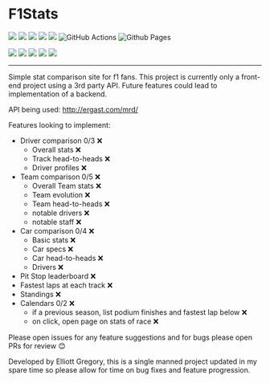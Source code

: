 # F1Stats

![](https://img.shields.io/badge/Angular-DD0031?style=for-the-badge&logo=angular&logoColor=white)
![](https://img.shields.io/badge/npm-CB3837?style=for-the-badge&logo=npm&logoColor=white)
![](https://img.shields.io/badge/TypeScript-007ACC?style=for-the-badge&logo=typescript&logoColor=white)
![](https://img.shields.io/badge/HTML-239120?style=for-the-badge&logo=html5&logoColor=white)
![](https://img.shields.io/badge/CSS-239120?&style=for-the-badge&logo=css3&logoColor=white)
![GitHub Actions](https://img.shields.io/badge/github%20actions-%232671E5.svg?style=for-the-badge&logo=githubactions&logoColor=white)
![Github Pages](https://img.shields.io/badge/github%20pages-121013?style=for-the-badge&logo=github&logoColor=white)

![](https://img.shields.io/badge/Maintained%3F-yes-green.svg)
![](https://img.shields.io/github/license/ElliottDG/F1-Stats.svg)
![](https://img.shields.io/github/issues/ElliottDG/F1-Stats.svg)
![](https://img.shields.io/github/last-commit/ElliottDG/F1-Stats.svg)
![](https://img.shields.io/website-up-down-green-red/http/elliottdg.github.io/F1-Stats)

---

Simple stat comparison site for f1 fans. This project is currently only a front-end project using a 3rd party API. Future features could lead to implementation of a backend.

API being used: http://ergast.com/mrd/

Features looking to implement:
- Driver comparison 0/3 ❌
    - Overall stats ❌
    - Track head-to-heads ❌
    - Driver profiles ❌
- Team comparison 0/5 ❌
    - Overall Team stats ❌
    - Team evolution ❌
    - Team head-to-heads ❌
    - notable drivers ❌
    - notable staff ❌
- Car comparison 0/4 ❌
    - Basic stats ❌
    - Car specs ❌
    - Car head-to-heads ❌
    - Drivers ❌
- Pit Stop leaderboard ❌
- Fastest laps at each track ❌
- Standings ❌
- Calendars 0/2 ❌
    - if a previous season, list podium finishes and fastest lap below ❌
    - on click, open page on stats of race ❌

Please open issues for any feature suggestions and for bugs please open PRs for review 😊

Developed by Elliott Gregory, this is a single manned project updated in my spare time so please allow for time on bug fixes and feature progression.